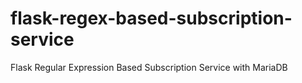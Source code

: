 # flask-regex-based-subscription-service
Flask Regular Expression Based Subscription Service with MariaDB
